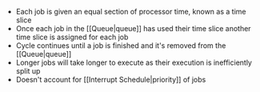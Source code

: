 - Each job is given an equal section of processor time, known as a time slice
- Once each job in the [[Queue|queue]] has used their time slice another time slice is assigned for each job
- Cycle continues until a job is finished and it's removed from the [[Queue|queue]] 
- Longer jobs will take longer to execute as their execution is inefficiently split up
- Doesn't account for [[Interrupt Schedule|priority]] of jobs